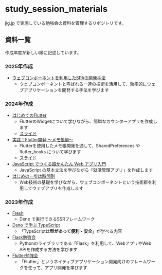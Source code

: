 # study_session_materials

[jig.jp](https://www.jig.jp) で実施している勉強会の資料を管理するリポジトリです。

## 資料一覧

作成年度が新しい順に記述しています。

### 2025年作成

* [ウェブコンポーネントを利用したSPAの開発手法](./2025/spa-with-web-component/README.md)
  * ウェブコンポーネントと呼ばれる一連の技術を活用して、効率的にウェブアプリケーションを開発する手法を学びます

### 2024年作成

* [はじめてのFlutter](./2024/flutter-intro/readme.md)
  * FlutterのWidgetについて学びながら、簡単なカウンターアプリを作成します
  * [スライド](https://jigintern.github.io/study_session_materials/flutter-intro-2024/slide.html)
* [実践！Flutter開発 〜メモ帳編〜](./2024/flutter-memo/readme.md)
  * Flutterを使用したメモ帳開発を通して、SharedPreferences や flutter_hooks について学びます
  * [スライド](https://jigintern.github.io/study_session_materials/flutter-memo-2024/slide.html)
* [JavaScript でつくる超かんたん Web アプリ入門](./2024/javascript-job-hunting-management/README.md)
  * JavaScript の基本文法を学びながら「就活管理アプリ」を作成します
* [はじめの一歩は時間割](./2024/web-timetable/README.md)
  * Web技術の基礎を学びながら、ウェブコンポーネントという技術郡を利用してウェブアプリを作成します

### 2023年作成

* [Fresh](./2023/deno-fresh/README.md)
  * Deno で実行できるSSRフレームワーク
* [Deno で学ぶ TypeScript](./2023/deno-typescript/README.md)
  * 「TypeScriptは**型があって便利・安全**」が学べる内容
* [Flask勉強会](./2023/Flask/DOCS.md)
  * Pythonのライブラリである「Flask」を利用して、WebアプリやWeb APIを作成する方法を学びます
* [Flutter勉強会](./2023/flutter/README.md)
  * 「Flutter」というネイティブアプリケーション開発向けのフレームワークを使って、アプリ開発を学びます
